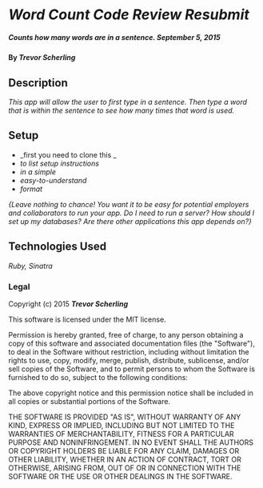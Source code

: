 # _Word Count Code Review Resubmit_

##### _Counts how many words are in a sentence. September 5, 2015_

#### By _**Trevor Scherling**_

## Description

_This app will allow the user to first type in a sentence. Then type a word that is within the sentence to see how many times that word is used._

## Setup

* _first you need to clone this _
* _to list setup instructions_
* _in a simple_
* _easy-to-understand_
* _format_

_{Leave nothing to chance! You want it to be easy for potential employers and collaborators to run your app. Do I need to run a server? How should I set up my databases? Are there other applications this app depends on?}_

## Technologies Used

_Ruby, Sinatra_

### Legal

Copyright (c) 2015 **_Trevor Scherling_**

This software is licensed under the MIT license.

Permission is hereby granted, free of charge, to any person obtaining a copy
of this software and associated documentation files (the "Software"), to deal
in the Software without restriction, including without limitation the rights
to use, copy, modify, merge, publish, distribute, sublicense, and/or sell
copies of the Software, and to permit persons to whom the Software is
furnished to do so, subject to the following conditions:

The above copyright notice and this permission notice shall be included in
all copies or substantial portions of the Software.

THE SOFTWARE IS PROVIDED "AS IS", WITHOUT WARRANTY OF ANY KIND, EXPRESS OR
IMPLIED, INCLUDING BUT NOT LIMITED TO THE WARRANTIES OF MERCHANTABILITY,
FITNESS FOR A PARTICULAR PURPOSE AND NONINFRINGEMENT. IN NO EVENT SHALL THE
AUTHORS OR COPYRIGHT HOLDERS BE LIABLE FOR ANY CLAIM, DAMAGES OR OTHER
LIABILITY, WHETHER IN AN ACTION OF CONTRACT, TORT OR OTHERWISE, ARISING FROM,
OUT OF OR IN CONNECTION WITH THE SOFTWARE OR THE USE OR OTHER DEALINGS IN
THE SOFTWARE.
